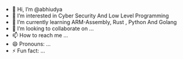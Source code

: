 - 👋 Hi, I’m @abhiudya
- 👀 I’m interested in Cyber Security And Low Level Programming
- 🌱 I’m currently learning ARM-Assembly, Rust , Python And Golang
- 💞️ I’m looking to collaborate on ...
- 📫 How to reach me ...
- 😄 Pronouns: ...
- ⚡ Fun fact: ...

<!---
abhiudya/abhiudya is a ✨ special ✨ repository because its `README.md` (this file) appears on your GitHub profile.
You can click the Preview link to take a look at your changes.
--->
